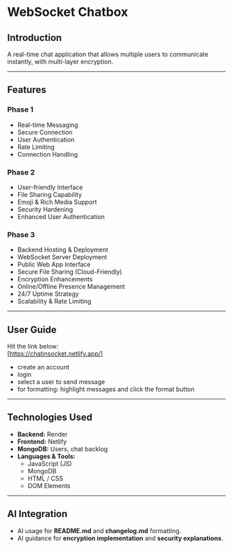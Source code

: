 # WebSocket Chatbox

## Introduction

A real-time chat application that allows multiple users to communicate instantly, with multi-layer encryption.

---

## Features

### Phase 1

- Real-time Messaging
- Secure Connection
- User Authentication
- Rate Limiting
- Connection Handling

### Phase 2

- User-friendly Interface
- File Sharing Capability
- Emoji & Rich Media Support
- Security Hardening
- Enhanced User Authentication

### Phase 3

- Backend Hosting & Deployment
- WebSocket Server Deployment
- Public Web App Interface
- Secure File Sharing (Cloud-Friendly)
- Encryption Enhancements
- Online/Offline Presence Management
- 24/7 Uptime Strategy
- Scalability & Rate Limiting

---

## User Guide

Hit the link below:  
[https://chatinsocket.netlify.app/]

- create an account
- login
- select a user to send message
- for formatting: highlight messages and click the format button

---

## Technologies Used

- **Backend:** Render
- **Frontend:** Netlify
- **MongoDB:** Users, chat backlog
- **Languages & Tools:**
  - JavaScript (JS)
  - MongoDB
  - HTML / CSS
  - DOM Elements

---

## AI Integration

- AI usage for **README.md** and **changelog.md** formatting.
- AI guidance for **encryption implementation** and **security explanations**.
